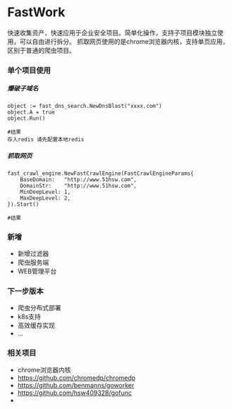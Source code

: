# FastWork
快速收集资产，快速应用于企业安全项目。简单化操作，支持子项目模块独立使用，可以自由进行拆分。
抓取网页使用的是chrome浏览器内核，支持单页应用，区别于普通的爬虫项目。

### 单个项目使用
##### 爆破子域名
```
object := fast_dns_search.NewDnsBlast("xxxx.com")
object.A = true
object.Run()

#结果
存入redis 请先配置本地redis
```

##### 抓取网页
```
fast_crawl_engine.NewFastCrawlEngine(FastCrawlEngineParams{
    BaseDomain:   "http://www.51hsw.com",
    DomainStr:    "http://www.51hsw.com",
    MinDeepLevel: 1,
    MaxDeepLevel: 2,
}).Start()

#结果

```
### 新增
* 新增过滤器
* 爬虫服务端
* WEB管理平台

### 下一步版本
* 爬虫分布式部署
* k8s支持
* 高效缓存实现
* ...

### 相关项目

* chrome浏览器内核
* https://github.com/chromedp/chromedp
* https://github.com/benmanns/goworker
* https://github.com/hsw409328/gofunc
*



